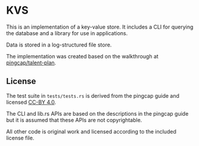 # KVS

This is an implementation of a key-value store. It includes a CLI for querying the database and a library for use in applications.

Data is stored in a log-structured file store.

The implementation was created based on the walkthrough at [pingcap/talent-plan](https://github.com/pingcap/talent-plan).

## License

The test suite in `tests/tests.rs` is derived from the pingcap guide and licensed [CC-BY 4.0](https://opendefinition.org/licenses/cc-by/).

The CLI and lib.rs APIs are based on the descriptions in the pingcap guide but it is assumed that these APIs are not copyrightable.

All other code is original work and licensed according to the included license file.
